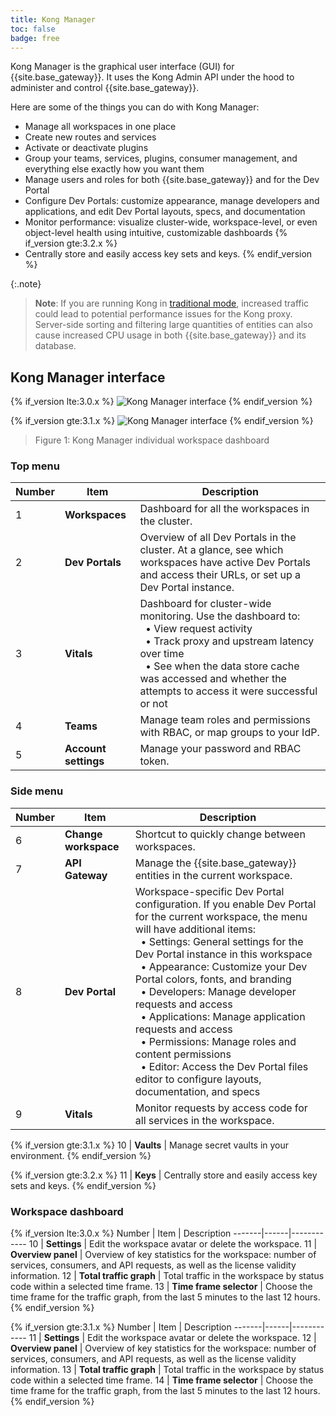 ```yaml
---
title: Kong Manager
toc: false
badge: free
---
```


Kong Manager is the graphical user interface (GUI) for {{site.base_gateway}}.
It uses the Kong Admin API under the hood to administer and control {{site.base_gateway}}.

Here are some of the things you can do with Kong Manager:

* Manage all workspaces in one place
* Create new routes and services
* Activate or deactivate plugins
* Group your teams, services, plugins, consumer management, and everything else exactly how you want them
* Manage users and roles for both {{site.base_gateway}} and for the Dev Portal
* Configure Dev Portals: customize appearance, manage developers and applications, and edit Dev Portal layouts, specs, and documentation
* Monitor performance: visualize cluster-wide, workspace-level, or even object-level health using intuitive, customizable dashboards
{% if_version gte:3.2.x %}
* Centrally store and easily access key sets and keys. 
{% endif_version %}

{:.note}
> **Note**: If you are running Kong in [traditional mode](/gateway/{{page.kong_version}}/production/deployment-topologies/traditional), increased traffic could lead to potential performance issues for the Kong proxy.
> Server-side sorting and filtering large quantities of entities can also cause increased CPU usage in both {{site.base_gateway}} and its database.

## Kong Manager interface

{% if_version lte:3.0.x %}
![Kong Manager interface](/assets/images/docs/gateway/km_workspace_3.0.png)
{% endif_version %}

{% if_version gte:3.1.x %}
![Kong Manager interface](/assets/images/docs/gateway/km_workspace_3.1.png)
{% endif_version %}

> Figure 1: Kong Manager individual workspace dashboard

### Top menu

Number | Item | Description
-------|------|------------
1 | **Workspaces** | Dashboard for all the workspaces in the cluster.
2 | **Dev Portals** | Overview of all Dev Portals in the cluster. At a glance, see which workspaces have active Dev Portals and access their URLs, or set up a Dev Portal instance.
3 | **Vitals** | Dashboard for cluster-wide monitoring. Use the dashboard to: <br> &nbsp;&nbsp;&bull; View request activity <br> &nbsp;&nbsp;&bull; Track proxy and upstream latency over time <br> &nbsp;&nbsp;&bull; See when the data store cache was accessed and whether the attempts to access it were successful or not
4 | **Teams** | Manage team roles and permissions with RBAC, or map groups to your IdP.
5 | **Account settings** | Manage your password and RBAC token.

### Side menu

Number | Item | Description
-------|------|------------
6 | **Change workspace** | Shortcut to quickly change between workspaces.
7 | **API Gateway** | Manage the {{site.base_gateway}} entities in the current workspace.
8 | **Dev Portal** | Workspace-specific Dev Portal configuration. If you enable Dev Portal for the current workspace, the menu will have additional items: <br> &nbsp;&nbsp;&bull; Settings: General settings for the Dev Portal instance in this workspace <br> &nbsp;&nbsp;&bull; Appearance: Customize your Dev Portal colors, fonts, and branding <br> &nbsp;&nbsp;&bull; Developers: Manage developer requests and access <br> &nbsp;&nbsp;&bull; Applications: Manage application requests and access <br> &nbsp;&nbsp;&bull; Permissions: Manage roles and content permissions <br> &nbsp;&nbsp;&bull; Editor: Access the Dev Portal files editor to configure layouts, documentation, and specs
9 | **Vitals** | Monitor requests by access code for all services in the workspace.
{% if_version gte:3.1.x %}
10 | **Vaults** | Manage secret vaults in your environment.
{% endif_version %}

{% if_version gte:3.2.x %}
11 | **Keys** | Centrally store and easily access key sets and keys.
{% endif_version %}

### Workspace dashboard

{% if_version lte:3.0.x %}
Number | Item | Description
-------|------|------------
10 | **Settings** | Edit the workspace avatar or delete the workspace.
11 | **Overview panel** | Overview of key statistics for the workspace: number of services, consumers, and API requests, as well as the license validity information.
12 | **Total traffic graph** | Total traffic in the workspace by status code within a selected time frame.
13 | **Time frame selector** | Choose the time frame for the traffic graph, from the last 5 minutes to the last 12 hours.
{% endif_version %}

{% if_version gte:3.1.x %}
Number | Item | Description
-------|------|------------
11 | **Settings** | Edit the workspace avatar or delete the workspace.
12 | **Overview panel** | Overview of key statistics for the workspace: number of services, consumers, and API requests, as well as the license validity information.
13 | **Total traffic graph** | Total traffic in the workspace by status code within a selected time frame.
14 | **Time frame selector** | Choose the time frame for the traffic graph, from the last 5 minutes to the last 12 hours.
{% endif_version %}
